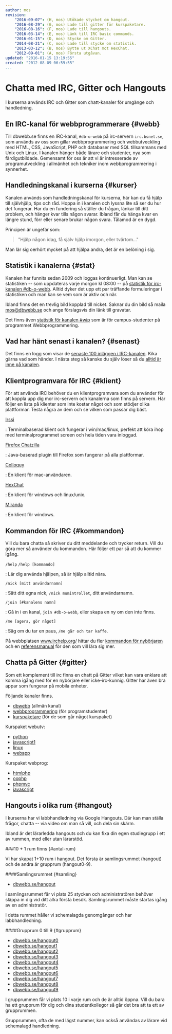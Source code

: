 ```yaml
---
author: mos
revision:
    "2016-09-07": (H, mos) Utökade stycket om hangout.
    "2016-08-29": (G, mos) Lade till gitter för kurspaketare.
    "2016-08-16": (F, mos) Lade till hangouts.
    "2016-03-14": (E, mos) Länk till IRC basic commands.
    "2016-01-15": (D, mos) Stycke om Gitter.
    "2014-08-21": (C, mos) Lade till stycke om statistik.
    "2013-03-12": (B, mos) Bytte ut XChat mot HexChat.
    "2012-09-01": (A, mos) Första utgåvan.
updated: "2016-01-15 13:19:55"
created: "2012-08-09 06:59:55"
...
```

Chatta med IRC, Gitter och Hangouts
==================================

I kurserna används IRC och Gitter som chatt-kanaler för umgänge och handledning.



En IRC-kanal för webbprogrammerare {#webb}
--------------------------------------------------------------

Till dbwebb.se finns en IRC-kanal, `#db-o-webb` på irc-servern `irc.bsnet.se`, som används av oss som gillar webbprogrammering och webbutveckling med HTML, CSS, JavaScript, PHP och databaser med SQL tillsammans med Unix och Linux. I kanalen hänger både lärare och studenter, nya som färdigutbildade. Gemensamt för oss är att vi är intresserade av programutveckling i allmänhet och tekniker inom webbprogrammering i synnerhet. 



Handledningskanal i kurserna {#kurser}
--------------------------------------------------------------

Kanalen används som handledningskanal för kurserna, här kan du få hjälp till självhjälp, tips och råd. Hoppa in i kanalen och lyssna lite så ser du hur det fungerar. Har du en fundering så ställer du frågan, länkar till ditt problem, och hänger kvar tills någon svarar. Ibland får du hänga kvar en längre stund, förr eller senare brukar någon svara. Tålamod är en dygd.

Principen är ungefär som:

> "Hjälp någon idag, få själv hjälp imorgon, eller tvärtom..."

Man lär sig oerhört mycket på att hjälpa andra, det är en belöning i sig.



Statistik i kanalerna {#stat}
--------------------------------------------------------------

Kanalen har funnits sedan 2009 och loggas kontinuerligt. Man kan se statistiken -- som uppdateras varje morgon kl 08:00 -- på [statistik för irc-kanalen #db-o-webb](irssistats/db-o-webb.html). Alltid dyker det upp ett par träffande formuleringar i statistiken och man kan se vem som är aktiv och när. 

Ibland finns det en trevlig bild kopplad till nicket. Saknar du din bild så maila mos@dbwebb.se och ange förslagsvis din länk till gravatar.

Det finns även [statistik för kanalen #wip](irssistats/wip.html) som är för campus-studenter på programmet Webbprogrammering.



Vad har hänt senast i kanalen? {#senast}
--------------------------------------------------------------

Det finns en logg som visar de [senaste 100 inläggen i IRC-kanalen](irclog). Kika gärna vad som händer. I nästa steg så kanske du själv löser så du [alltid är inne på kanalen](t/4484).



Klientprogramvara för IRC {#klient}
--------------------------------------------------------------

För att använda IRC behöver du en klientprogramvara som du använder för att koppla upp dig mor irc-servern och kanalerna som finns på servern. Här följer en lista på klienter som inte kostar något och som stödjer olika plattformar. Testa några av dem och se vilken som passar dig bäst.
 
[Irssi](http://www.irssi.org/)

: Terminalbaserad klient och fungerar i win/mac/linux, perfekt att köra ihop med terminalprogrammet screen och hela tiden vara inloggad.

[Firefox Chatzilla](https://addons.mozilla.org/en-US/firefox/addon/chatzilla/)

: Java-baserad plugin till Firefox som fungerar på alla plattformar.

[Colloquy](http://colloquy.info/)

: En klient för mac-användaren.

[HexChat](http://hexchat.org/)

: En klient för windows och linux/unix.

[Miranda](http://www.miranda-im.org/)

: En klient för windows.



Kommandon för IRC {#kommandon}
--------------------------------------------------------------

Vill du bara chatta så skriver du ditt meddelande och trycker return. Vill du göra mer så använder du kommandon. Här följer ett par så att du kommer igång.

`/help`
`/help [kommando]`

: Lär dig använda hjälpen, så är hjälp alltid nära.

`/nick [mitt användarnamn]`

: Sätt ditt egna nick, `/nick mumintrollet`, ditt användarnamn.

`/join [#kanalens namn]`

: Gå in i en kanal, `join #db-o-webb`, eller skapa en ny om den inte finns.

`/me [agera, gör något]`

: Säg om du tar en paus, `/me går och tar kaffe`.

På webbplatsen www.irchelp.org/ hittar du fler [kommandon för nybörjaren](http://www.irchelp.org/irchelp/irctutorial.html) och en [referensmanual](http://www.irchelp.org/irchelp/misc/ccosmos.html) för den som vill lära sig mer.



Chatta på Gitter {#gitter}
--------------------------------------------------------------

Som ett komplement till irc finns en chatt på Gitter vilket kan vara enklare att komma igång med för en nybörjare eller icke-irc-kunnig. Gitter har även bra appar som fungerar på mobila enheter.

Följande kanaler finns.

* [dbwebb](https://gitter.im/mosbth/dbwebb) (allmän kanal)
* [webbprogrammering](https://gitter.im/mosbth/webbprogrammering) (för programstudenter)
* [kurspaketare](https://gitter.im/mosbth/kurspaket) (för de som går något kurspaket)

Kurspaket webutv:

* [python](https://gitter.im/mosbth/python)
* [javascript1](https://gitter.im/mosbth/javascript1)
* [linux](https://gitter.im/mosbth/linux)
* [webapp](https://gitter.im/mosbth/webapp)

Kurspaket webprog:

* [htmlphp](https://gitter.im/mosbth/htmlphp)
* [oophp](https://gitter.im/mosbth/oophp)
* [phpmvc](https://gitter.im/mosbth/phpmvc)
* [javascript](https://gitter.im/mosbth/javascript)



Hangouts i olika rum {#hangout}
--------------------------------------------------------------

I kurserna har vi labbhandledning via Google Hangouts. Där kan man ställa frågor, chatta -- via video om man så vill, och dela sin skärm.

Ibland är det lärarledda hangouts och du kan fixa din egen studiegrupp i ett av rummen, med eller utan lärarstöd.


###10 + 1 rum finns {#antal-rum}

Vi har skapat 1+10 rum i hangout. Det första är samlingsrummet (hangout) och de andra är grupprum (hangout0-9). 



####Samlingsrummet {#samling}

* [dbwebb.se/hangout](hangout)

I samlingsrummet får vi plats 25 stycken och administratören behöver släppa in dig vid ditt allra första besök. Samlingsrummet måste startas igång av en administratör.

I detta rummet håller vi schemalagda genomgångar och har labbhandledning.



####Grupprum 0 till 9 {#grupprum}

* [dbwebb.se/hangout0](hangout0)
* [dbwebb.se/hangout1](hangout1)
* [dbwebb.se/hangout2](hangout2)
* [dbwebb.se/hangout3](hangout3)
* [dbwebb.se/hangout4](hangout4)
* [dbwebb.se/hangout5](hangout5)
* [dbwebb.se/hangout6](hangout6)
* [dbwebb.se/hangout7](hangout7)
* [dbwebb.se/hangout8](hangout8)
* [dbwebb.se/hangout9](hangout9)

I grupprummen får vi plats 10 i varje rum och de är alltid öppna. Vill du bara ha ett grupprum för dig och dina studentkollegor så går det bra att ta ett av grupprummen.

Grupprummen, ofta de med lägst nummer, kan också användas av lärare vid schemalagd handledning.
